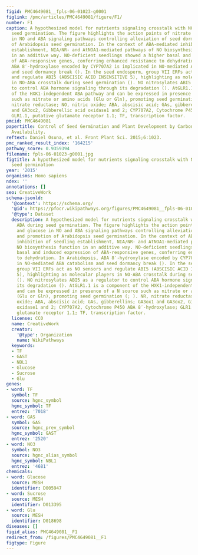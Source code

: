 ```yaml
---
figid: PMC4649081__fpls-06-01023-g0001
figlink: /pmc/articles/PMC4649081/figure/F1/
number: F1
caption: A hypothesized model for nutrients signaling crosstalk with NO and ABA during
  seed germination. The figure highlights the action points of nitrate and glucose
  in NO and ABA signaling pathways controlling alleviation of seed dormancy and promotion
  of Arabidopsis seed germination. In the context of ABA-mediated inhibition of seedling
  establishment, NIA/NR- and AtNOA1-mediated pathways of NO biosynthesis function
  in an additive way. NO-deficient seedlings showed a higher basal and induced expression
  of ABA-responsive genes, conferring enhanced resistance to dehydration. In Arabidopsis,
  ABA 8′-hydroxylase encoded by CYP707A2 is implicated in NO-mediated ABA catabolism
  and seed dormancy break (). In the seed endosperm, group VII ERFs act as NO sensors
  and regulate ABI5 (ABSCISIC ACID INSENSITIVE 5), highlighting as molecular players
  in NO-ABA crosstalk during seed germination (). NO nitrosylates ABI5 as a regulator
  to control ABA hormone signaling through its degradation (). AtGLR1.1 is a component
  of the HXK1-independent ABA pathway and can be expressed in presence of a N source
  such as nitrate or amino acids (Glu or Gln), promoting seed germination (; ). NR,
  nitrate reductase; NO, nitric oxide; ABA, abscisic acid; GAs, gibberellins; GA3ox1
  and GA3ox2, Gibberellic acid oxidase1 and 2; CYP707A2, Cytochrome P450 ABA 8′-hydroxylase;
  GLR1.1, putative glutamate receptor 1.1; TF, transcription factor.
pmcid: PMC4649081
papertitle: Control of Seed Germination and Plant Development by Carbon and Nitrogen
  Availability.
reftext: Daniel Osuna, et al. Front Plant Sci. 2015;6:1023.
pmc_ranked_result_index: '164215'
pathway_score: 0.9359394
filename: fpls-06-01023-g0001.jpg
figtitle: A hypothesized model for nutrients signaling crosstalk with NO and ABA during
  seed germination
year: '2015'
organisms: Homo sapiens
ndex: ''
annotations: []
seo: CreativeWork
schema-jsonld:
  '@context': https://schema.org/
  '@id': https://pfocr.wikipathways.org/figures/PMC4649081__fpls-06-01023-g0001.html
  '@type': Dataset
  description: A hypothesized model for nutrients signaling crosstalk with NO and
    ABA during seed germination. The figure highlights the action points of nitrate
    and glucose in NO and ABA signaling pathways controlling alleviation of seed dormancy
    and promotion of Arabidopsis seed germination. In the context of ABA-mediated
    inhibition of seedling establishment, NIA/NR- and AtNOA1-mediated pathways of
    NO biosynthesis function in an additive way. NO-deficient seedlings showed a higher
    basal and induced expression of ABA-responsive genes, conferring enhanced resistance
    to dehydration. In Arabidopsis, ABA 8′-hydroxylase encoded by CYP707A2 is implicated
    in NO-mediated ABA catabolism and seed dormancy break (). In the seed endosperm,
    group VII ERFs act as NO sensors and regulate ABI5 (ABSCISIC ACID INSENSITIVE
    5), highlighting as molecular players in NO-ABA crosstalk during seed germination
    (). NO nitrosylates ABI5 as a regulator to control ABA hormone signaling through
    its degradation (). AtGLR1.1 is a component of the HXK1-independent ABA pathway
    and can be expressed in presence of a N source such as nitrate or amino acids
    (Glu or Gln), promoting seed germination (; ). NR, nitrate reductase; NO, nitric
    oxide; ABA, abscisic acid; GAs, gibberellins; GA3ox1 and GA3ox2, Gibberellic acid
    oxidase1 and 2; CYP707A2, Cytochrome P450 ABA 8′-hydroxylase; GLR1.1, putative
    glutamate receptor 1.1; TF, transcription factor.
  license: CC0
  name: CreativeWork
  creator:
    '@type': Organization
    name: WikiPathways
  keywords:
  - TF
  - GAST
  - NBL1
  - Glucose
  - Sucrose
  - Glu
genes:
- word: TF
  symbol: TF
  source: hgnc_symbol
  hgnc_symbol: TF
  entrez: '7018'
- word: GAS
  symbol: GAS
  source: hgnc_prev_symbol
  hgnc_symbol: GAST
  entrez: '2520'
- word: NO3
  symbol: NO3
  source: hgnc_alias_symbol
  hgnc_symbol: NBL1
  entrez: '4681'
chemicals:
- word: Glucose
  source: MESH
  identifier: D005947
- word: Sucrose
  source: MESH
  identifier: D013395
- word: Glu
  source: MESH
  identifier: D018698
diseases: []
figid_alias: PMC4649081__F1
redirect_from: /figures/PMC4649081__F1
figtype: Figure
---
```

